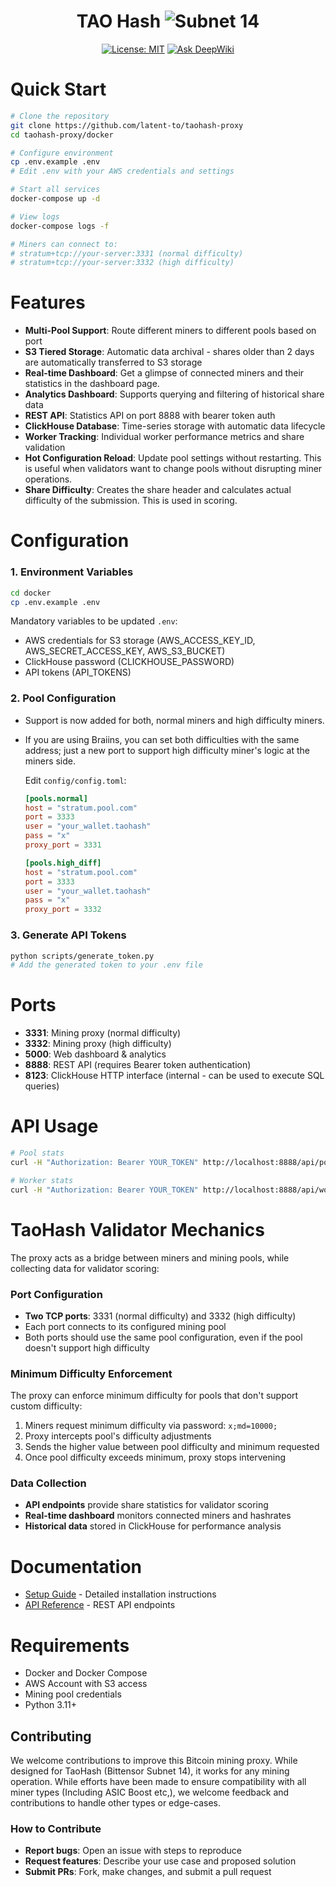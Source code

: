 <div align="center">

# **TAO Hash** ![Subnet 14](https://img.shields.io/badge/Subnet-14_%CE%BE-blue)
[![License: MIT](https://img.shields.io/badge/License-MIT-yellow.svg)](https://opensource.org/licenses/MIT)
[![Ask DeepWiki](https://deepwiki.com/badge.svg)](https://deepwiki.com/latent-to/taohash)

</div>

# Quick Start

```bash
# Clone the repository
git clone https://github.com/latent-to/taohash-proxy
cd taohash-proxy/docker

# Configure environment
cp .env.example .env
# Edit .env with your AWS credentials and settings

# Start all services
docker-compose up -d

# View logs
docker-compose logs -f

# Miners can connect to:
# stratum+tcp://your-server:3331 (normal difficulty)
# stratum+tcp://your-server:3332 (high difficulty)
```

# Features

- **Multi-Pool Support**: Route different miners to different pools based on port
- **S3 Tiered Storage**: Automatic data archival - shares older than 2 days are automatically transferred to S3 storage
- **Real-time Dashboard**: Get a glimpse of connected miners and their statistics in the dashboard page. 
- **Analytics Dashboard**: Supports querying and filtering of historical share data
- **REST API**: Statistics API on port 8888 with bearer token auth
- **ClickHouse Database**: Time-series storage with automatic data lifecycle
- **Worker Tracking**: Individual worker performance metrics and share validation
- **Hot Configuration Reload**: Update pool settings without restarting. This is useful when validators want to change pools without disrupting miner operations.
- **Share Difficulty**: Creates the share header and calculates actual difficulty of the submission. This is used in scoring. 

# Configuration

### 1. Environment Variables
   ```bash
   cd docker
   cp .env.example .env
   ```
   
   Mandatory variables to be updated `.env`:
   - AWS credentials for S3 storage (AWS_ACCESS_KEY_ID, AWS_SECRET_ACCESS_KEY, AWS_S3_BUCKET)
   - ClickHouse password (CLICKHOUSE_PASSWORD)
   - API tokens (API_TOKENS)

### 2. Pool Configuration
 - Support is now added for both, normal miners and high difficulty miners. 
 - If you are using Braiins, you can set both difficulties with the same address; just a new port to support high difficulty miner's logic at the miners side. 

   Edit `config/config.toml`:
   ```toml
   [pools.normal]
   host = "stratum.pool.com"
   port = 3333
   user = "your_wallet.taohash"
   pass = "x"
   proxy_port = 3331

   [pools.high_diff]
   host = "stratum.pool.com"
   port = 3333
   user = "your_wallet.taohash"
   pass = "x"
   proxy_port = 3332
   ```

### 3. Generate API Tokens
   ```bash
   python scripts/generate_token.py
   # Add the generated token to your .env file
   ```

# Ports

- **3331**: Mining proxy (normal difficulty)
- **3332**: Mining proxy (high difficulty)  
- **5000**: Web dashboard & analytics
- **8888**: REST API (requires Bearer token authentication)
- **8123**: ClickHouse HTTP interface (internal - can be used to execute SQL queries)

# API Usage

```bash
# Pool stats
curl -H "Authorization: Bearer YOUR_TOKEN" http://localhost:8888/api/pool/stats | jq .

# Worker stats
curl -H "Authorization: Bearer YOUR_TOKEN" http://localhost:8888/api/workers/stats | jq .
```
# TaoHash Validator Mechanics

The proxy acts as a bridge between miners and mining pools, while collecting data for validator scoring:

### Port Configuration
- **Two TCP ports**: 3331 (normal difficulty) and 3332 (high difficulty)
- Each port connects to its configured mining pool
- Both ports should use the same pool configuration, even if the pool doesn't support high difficulty

### Minimum Difficulty Enforcement
The proxy can enforce minimum difficulty for pools that don't support custom difficulty:

1. Miners request minimum difficulty via password: `x;md=10000;`
2. Proxy intercepts pool's difficulty adjustments
3. Sends the higher value between pool difficulty and minimum requested
4. Once pool difficulty exceeds minimum, proxy stops intervening

### Data Collection
- **API endpoints** provide share statistics for validator scoring
- **Real-time dashboard** monitors connected miners and hashrates
- **Historical data** stored in ClickHouse for performance analysis 

# Documentation

- [Setup Guide](docs/SETUP.md) - Detailed installation instructions
- [API Reference](docs/API.md) - REST API endpoints

# Requirements

- Docker and Docker Compose
- AWS Account with S3 access
- Mining pool credentials
- Python 3.11+

## Contributing

We welcome contributions to improve this Bitcoin mining proxy. While designed for TaoHash (Bittensor Subnet 14), it works for any mining operation.
While efforts have been made to ensure compatibility with all miner types (Including ASIC Boost etc,), we welcome feedback and contributions to handle other types or edge-cases. 

### How to Contribute
- **Report bugs**: Open an issue with steps to reproduce
- **Request features**: Describe your use case and proposed solution
- **Submit PRs**: Fork, make changes, and submit a pull request
